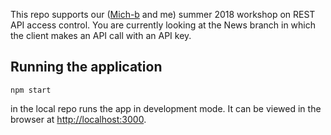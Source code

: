 This repo supports our ([Mich-b](https://github.com/Mich-b) and me) summer 2018 workshop on REST API access control.
You are currently looking at the News branch in which the client makes an API call with an API key.

## Running the application

```
npm start
```

in the local repo runs the app in development mode.
It can be viewed in the browser at [http://localhost:3000](http://localhost:3000).
